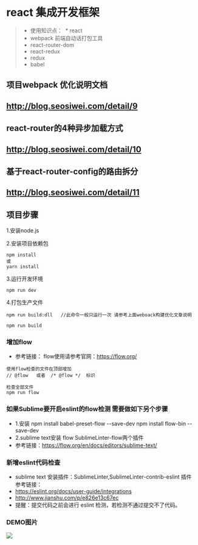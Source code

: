 # react 集成开发框架

>  * 使用知识点：
>  * react            
>  * webpack             前端自动话打包工具
>  * react-router-dom       
>  * react-redux       
>  * redux            
>  * babel            

## 项目webpack 优化说明文档 
## http://blog.seosiwei.com/detail/9

## react-router的4种异步加载方式
## http://blog.seosiwei.com/detail/10

## 基于react-router-config的路由拆分
## http://blog.seosiwei.com/detail/11

## 项目步骤

1.安装node.js

2.安装项目依赖包

```
npm install
或
yarn install
```

3.运行开发环境 

```
npm run dev 

```

4.打包生产文件

```
npm run build:dll   //此命令一般只运行一次 请参考上面weboack构建优化文章说明

npm run build

``` 


### 增加flow 
- 参考链接： flow使用请参考官网：https://flow.org/


```
使用flow检查的文件在顶部增加  
// @flow   或者  /* @flow */  标识

检查全部文件
npm run flow

```

### 如果Sublime要开启eslint的flow检测 需要做如下另个步骤  

- 1.安装 npm install babel-preset-flow --save-dev    npm install flow-bin --save-dev
- 2.sublime text安装 flow  SublimeLinter-flow两个插件
- 参考链接：https://flow.org/en/docs/editors/sublime-text/


### 新增eslint代码检查 
- sublime text 安装插件：SublimeLinter,SublimeLinter-contrib-eslint 插件
 参考链接： 
- https://eslint.org/docs/user-guide/integrations
- http://www.jianshu.com/p/e826e13c67ec
- 提醒：提交代码之前会进行 eslint 检测，若检测不通过提交不了代码。

### DEMO图片
![](https://github.com/wangweianger/react16-webpack3.8-onepage-base-project/blob/master/demoImg/01.png "")





